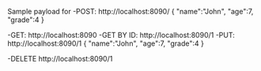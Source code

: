 Sample payload for 
-POST: http://localhost:8090/
  {
    "name":"John",
    "age":7,
    "grade":4
}

-GET: 
  http://localhost:8090
-GET BY ID: 
  http://localhost:8090/1
-PUT:
  http://localhost:8090/1
       {
        "name":"John",
        "age":7,
        "grade":4
    }
  
-DELETE
  http://localhost:8090/1
